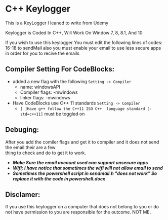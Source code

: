# C++ Keylogger
This is a KeyLogger I leaned to write from Udemy

Keylogger is Coded In C++, Will Work On Window 7, 8, 8.1, And 10

If you wish to use this keylogger You must edit the following lines of codes: 16-18 to sendMail
also you must enable your email to use less secure apps in order for you to recive the emails

## Compiler Setting For CodeBlocks:
  * added a new flag with the following `Setting -> Compiler`
    * name: windowsAPI
    * Compiler flags: -mwindows
    * linker flags: -mwindows
  * Have CodeBlocks use C++ 11 standards `Setting -> Compiler`
    * `[ ]Have g++ follow the C++11 ISO C++  language standard [-std=c++11]` must be toggled on 

## Debuging:
After you add the comiler flags and get it to compiler and it does not send the email their are a few  
thing to check and do to get it to work.
* _**Make Sure the email account used can support unsecure apps**_  
* _**Wifi; I have notice that sometimes the wifi will not allow email to send**_  
* _**Sometimes the powershell script in sendmail.h "does not work" So replace it with the code in powershell.docx**_  


## Disclamer:
If you use this keylogger on a computer that does not belong to you or do not have permission to
you are responsible for the outcome. NOT ME. 
